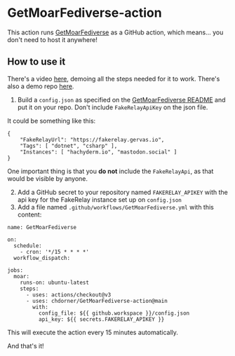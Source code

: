 # GetMoarFediverse-action

This action runs [GetMoarFediverse](https://github.com/g3rv4/GetMoarFediverse) as a GitHub action, which means... you don't need to host it anywhere!

## How to use it

There's a video [here](https://youtu.be/fyOSAzqpcQM), demoing all the steps needed for it to work. There's also a demo repo [here](https://github.com/g3rv4/GMFActionDemo).

1. Build a `config.json` as specified on the [GetMoarFediverse README](https://github.com/g3rv4/GetMoarFediverse/blob/main/README.md) and put it on your repo. Don't include `FakeRelayApiKey` on the json file.

It could be something like this:

```
{
    "FakeRelayUrl": "https://fakerelay.gervas.io",
    "Tags": [ "dotnet", "csharp" ],
    "Instances": [ "hachyderm.io", "mastodon.social" ]
}
```

One important thing is that you **do not** include the `FakeRelayApi`, as that would be visible by anyone.

2. Add a GitHub secret to your repository named `FAKERELAY_APIKEY` with the api key for the FakeRelay instance set up on `config.json`
3. Add a file named `.github/workflows/GetMoarFediverse.yml` with this content:

```
name: GetMoarFediverse

on:
  schedule:
    - cron: '*/15 * * * *'
  workflow_dispatch:

jobs:
  moar:
    runs-on: ubuntu-latest
    steps:
      - uses: actions/checkout@v3
      - uses: chdorner/GetMoarFediverse-action@main
        with:
          config_file: ${{ github.workspace }}/config.json
          api_key: ${{ secrets.FAKERELAY_APIKEY }}
```

This will execute the action every 15 minutes automatically.

And that's it!
